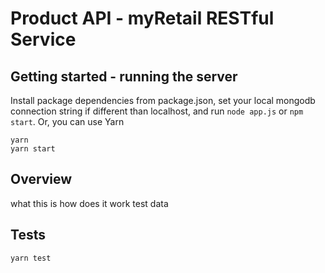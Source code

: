 # Product API - myRetail RESTful Service

## Getting started - running the server
Install package dependencies from package.json, set your local mongodb connection string if
different than localhost, and run ```node app.js``` or ```npm start```. Or, you can use Yarn
```
yarn
yarn start
```

## Overview
what this is
how does it work
test data

## Tests

```
yarn test
```


